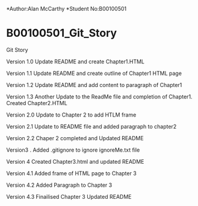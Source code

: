 *Author:Alan McCarthy
*Student No:B00100501 
# B00100501_Git_Story
Git Story 

Version 1.0 Update README and create Chapter1.HTML

Version 1.1 Update README and create outline of Chapter1 HTML page 

Version 1.2 Update README and add content to paragraph of Chapter1

Version 1.3 Another Update to the ReadMe file and completion of Chapter1. Created Chapter2.HTML

Version 2.0 Update to Chapter 2 to add HTLM frame

Version 2.1 Update to README file and added paragraph to chapter2

Version 2.2 Chaper 2 completed and Updated README

Version3 . Added .gitignore to ignore ignoreMe.txt file

Version 4 Created Chapter3.html and updated README

Version 4.1 Added frame of HTML page to Chapter 3

Version 4.2 Added Paragraph to Chapter 3

Version 4.3 Finailised Chapter 3 Updated README